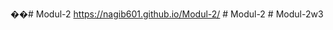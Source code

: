 ��#   M o d u l - 2 
https://nagib601.github.io/Modul-2/
 
 
#   M o d u l - 2  
 #   M o d u l - 2 w 3  
 